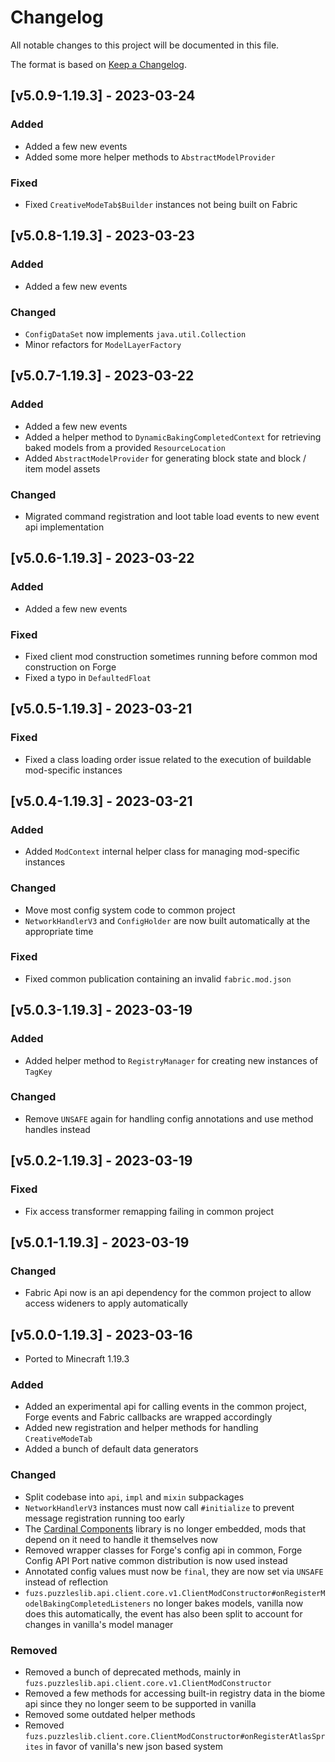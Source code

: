 # Changelog
All notable changes to this project will be documented in this file.

The format is based on [Keep a Changelog].

## [v5.0.9-1.19.3] - 2023-03-24
### Added
- Added a few new events
- Added some more helper methods to `AbstractModelProvider`
### Fixed
- Fixed `CreativeModeTab$Builder` instances not being built on Fabric

## [v5.0.8-1.19.3] - 2023-03-23
### Added
- Added a few new events
### Changed
- `ConfigDataSet` now implements `java.util.Collection`
- Minor refactors for `ModelLayerFactory`

## [v5.0.7-1.19.3] - 2023-03-22
### Added
- Added a few new events
- Added a helper method to `DynamicBakingCompletedContext` for retrieving baked models from a provided `ResourceLocation`
- Added `AbstractModelProvider` for generating block state and block / item model assets
### Changed
- Migrated command registration and loot table load events to new event api implementation

## [v5.0.6-1.19.3] - 2023-03-22
### Added
- Added a few new events
### Fixed
- Fixed client mod construction sometimes running before common mod construction on Forge
- Fixed a typo in `DefaultedFloat`

## [v5.0.5-1.19.3] - 2023-03-21
### Fixed
- Fixed a class loading order issue related to the execution of buildable mod-specific instances

## [v5.0.4-1.19.3] - 2023-03-21
### Added
- Added `ModContext` internal helper class for managing mod-specific instances
### Changed
- Move most config system code to common project
- `NetworkHandlerV3` and `ConfigHolder` are now built automatically at the appropriate time
### Fixed
- Fixed common publication containing an invalid `fabric.mod.json`

## [v5.0.3-1.19.3] - 2023-03-19
### Added
- Added helper method to `RegistryManager` for creating new instances of `TagKey`
### Changed
- Remove `UNSAFE` again for handling config annotations and use method handles instead

## [v5.0.2-1.19.3] - 2023-03-19
### Fixed
- Fix access transformer remapping failing in common project

## [v5.0.1-1.19.3] - 2023-03-19
### Changed
- Fabric Api now is an api dependency for the common project to allow access wideners to apply automatically

## [v5.0.0-1.19.3] - 2023-03-16
- Ported to Minecraft 1.19.3
### Added
- Added an experimental api for calling events in the common project, Forge events and Fabric callbacks are wrapped accordingly
- Added new registration and helper methods for handling `CreativeModeTab`
- Added a bunch of default data generators
### Changed
- Split codebase into `api`, `impl` and `mixin` subpackages
- `NetworkHandlerV3` instances must now call `#initialize` to prevent message registration running too early
- The [Cardinal Components](https://www.curseforge.com/minecraft/mc-mods/cardinal-components) library is no longer embedded, mods that depend on it need to handle it themselves now
- Removed wrapper classes for Forge's config api in common, Forge Config API Port native common distribution is now used instead
- Annotated config values must now be `final`, they are now set via `UNSAFE` instead of reflection
- `fuzs.puzzleslib.api.client.core.v1.ClientModConstructor#onRegisterModelBakingCompletedListeners` no longer bakes models, vanilla now does this automatically, the event has also been split to account for changes in vanilla's model manager
### Removed
- Removed a bunch of deprecated methods, mainly in `fuzs.puzzleslib.api.client.core.v1.ClientModConstructor`
- Removed a few methods for accessing built-in registry data in the biome api since they no longer seem to be supported in vanilla
- Removed some outdated helper methods
- Removed `fuzs.puzzleslib.client.core.ClientModConstructor#onRegisterAtlasSprites` in favor of vanilla's new json based system

[Keep a Changelog]: https://keepachangelog.com/en/1.0.0/
